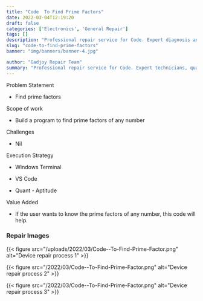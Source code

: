 ```yaml
---
title: "Code  To Find Prime Factors"
date: 2022-03-04T12:19:20
draft: false
categories: ['Electronics', 'General Repair']
tags: []
description: "Professional repair service for Code. Expert diagnosis and quality repairs in Bangalore."
slug: "code-to-find-prime-factors"
banner: "img/banners/banner-4.jpg"

author: "Gadjoy Repair Team"
summary: "Professional repair service for Code. Expert technicians, quality parts, warranty included."
---
```


Problem Statement 

- Find prime factors

Scope of work 

- Build a program to find prime factors of any number

Challenges

- Nil

Execution Strategy 

- Windows Terminal 

- VS Code 

- Quant - Aptitude

Value Added 

- If the user wants to know the prime factors of any number, this code will help.

### Repair Images

{{< figure src="/uploads/2022/03/Code--To-Find-Prime-Factor.png" alt="Device repair process 1" >}}

{{< figure src="/2022/03/Code--To-Find-Prime-Factor.png" alt="Device repair process 2" >}}

{{< figure src="/2022/03/Code--To-Find-Prime-Factor.png" alt="Device repair process 3" >}}


